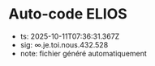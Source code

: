 # Auto-code ELIOS
- ts: 2025-10-11T07:36:31.367Z
- sig: ∞.je.toi.nous.432.528
- note: fichier généré automatiquement
